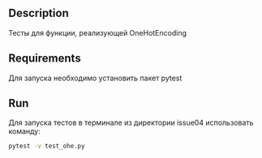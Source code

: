 ## Description

Тесты для функции, реализующей OneHotEncoding


## Requirements

Для запуска необходимо установить пакет pytest

## Run

Для запуска тестов в терминале из директории issue04 использовать команду:

```bash
pytest -v test_ohe.py       
```